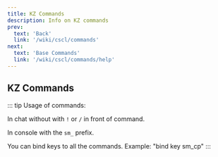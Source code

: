 ```yaml
---
title: KZ Commands
description: Info on KZ commands
prev: 
  text: 'Back'
  link: '/wiki/cscl/commands'
next: 
  text: 'Base Commands'
  link: '/wiki/cscl/commands/help'
---
```


## KZ Commands

::: tip
Usage of commands:

In chat without with `!` or `/` in front of command.

In console with the `sm_` prefix.

You can bind keys to all the commands. Example: "bind key sm_cp"
:::
